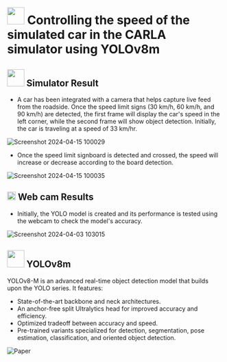 # <img src="https://github.com/sathappanPR/B.Tech-Final-Year-Project/assets/84607354/5b451cb6-ba6f-4fc4-91c8-b9db8781585a" width="40"> Controlling the speed of the simulated car in the CARLA simulator using YOLOv8m
## <img src="https://github.com/sathappanPR/B.Tech-Final-Year-Project/assets/84607354/2508111d-e6b9-4fe1-826f-3f834a3c9d30" width="40"> Simulator Result
* A car has been integrated with a camera that helps capture live feed from the roadside. Once the speed limit signs (30 km/h, 60 km/h, and 90 km/h) are detected, the first frame will display the car's speed in the left corner, while the second frame will show object detection. Initially, the car is traveling at a speed of 33 km/hr.

![Screenshot 2024-04-15 100029](https://github.com/sathappanPR/B.Tech-Final-Year-Project/assets/84607354/186b8221-8de8-4efb-8841-f11558a9d9b6)

* Once the speed limit signboard is detected and crossed, the speed will increase or decrease according to the board detection.

![Screenshot 2024-04-15 100035](https://github.com/sathappanPR/B.Tech-Final-Year-Project/assets/84607354/d427a436-4594-4895-a378-f15d42b04067)

## <img src="https://github.com/sathappanPR/B.Tech-Final-Year-Project/assets/84607354/456a031f-ecf3-444e-91de-e3c26818c2db" width="20"> Web cam Results
* Initially, the YOLO model is created and its performance is tested using the webcam to check the model's accuracy.

![Screenshot 2024-04-03 103015](https://github.com/sathappanPR/B.Tech-Final-Year-Project/assets/84607354/afbd0b87-28d2-4321-83ae-f5720642bae5)

## <img src="https://github.com/sathappanPR/B.Tech-Final-Year-Project/assets/84607354/e087bfd8-19d4-4fd9-8aa2-7dc99d90815a" width="40"> YOLOv8m 
YOLOv8-M is an advanced real-time object detection model that builds upon the YOLO series. It features:

* State-of-the-art backbone and neck architectures.
* An anchor-free split Ultralytics head for improved accuracy and efficiency.
* Optimized tradeoff between accuracy and speed.
* Pre-trained variants specialized for detection, segmentation, pose estimation, classification, and oriented object detection.
  
![Paper](https://github.com/sathappanPR/B.Tech-Final-Year-Project/assets/84607354/60dc0bd0-9028-4f2c-82dd-5636ee9cb5f4)
